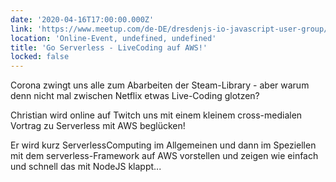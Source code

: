 ```yaml
---
date: '2020-04-16T17:00:00.000Z'
link: 'https://www.meetup.com/de-DE/dresdenjs-io-javascript-user-group/events/270078392/'
location: 'Online-Event, undefined, undefined'
title: 'Go Serverless - LiveCoding auf AWS!'
locked: false
---
```

Corona zwingt uns alle zum Abarbeiten der Steam-Library - aber warum denn nicht mal zwischen Netflix etwas Live-Coding glotzen?

Christian wird online auf Twitch uns mit einem kleinem cross-medialen Vortrag zu Serverless mit AWS beglücken!

Er wird kurz ServerlessComputing im Allgemeinen und dann im Speziellen mit dem serverless-Framework auf AWS vorstellen und zeigen wie einfach und schnell das mit NodeJS klappt...
